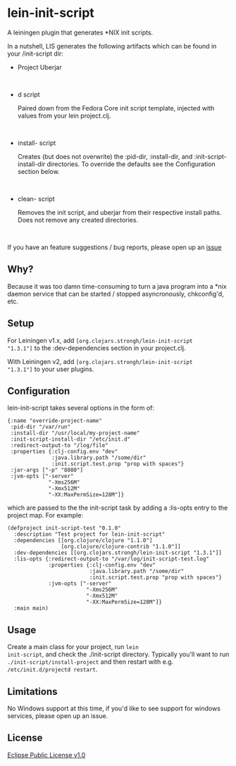 # lein-init-script

A leiningen plugin that generates *NIX init scripts.

In a nutshell, LIS generates the following artifacts which can be found in your <project-root>/init-script dir:

* Project Uberjar
<br />

* <your-project-name>d script

	Paired down from the Fedora Core init script template, injected with values from your lein project.clj.
<br />

* install-<your-project-name> script

	Creates (but does not overwrite) the :pid-dir, :install-dir, and :init-script-install-dir directories.  To override the defaults see the Configuration section below.
<br />

* clean-<your-project-name> script

	Removes the init script, and uberjar from their respective install paths.  Does not remove any created directories.
<br />

If you have an feature suggestions / bug reports, please open up an [issue](https://github.com/strongh/lein-init-script/issues)

## Why?

Because it was too damn time-consuming to turn a java program into a *nix daemon service that can be started / stopped asyncronously, chkconfig'd, etc.

## Setup

For Leiningen v1.x, add <code>[org.clojars.strongh/lein-init-script "1.3.1"]</code> to the :dev-dependencies section in your project.clj.

With Leiningen v2, add <code>[org.clojars.strongh/lein-init-script "1.3.1"]</code> to your user plugins.

## Configuration

lein-init-script takes several options in the form of:

	{:name "override-project-name"
     :pid-dir "/var/run"
     :install-dir "/usr/local/my-project-name"
     :init-script-install-dir "/etc/init.d"
	 :redirect-output-to "/log/file"
	 :properties {:clj-config.env "dev"
				  :java.library.path "/some/dir"
				  :init.script.test.prop "prop with spaces"}
     :jar-args ["-p" "8080"]
	 :jvm-opts ["-server"
				 "-Xms256M"
				 "-Xmx512M"
				 "-XX:MaxPermSize=128M"]}

which are passed to the the init-script task by adding a :lis-opts entry to the project map. For example:

	(defproject init-script-test "0.1.0"
	  :description "Test project for lein-init-script"
	  :dependencies [[org.clojure/clojure "1.1.0"]
	                 [org.clojure/clojure-contrib "1.1.0"]]
	  :dev-dependencies [[org.clojars.strongh/lein-init-script "1.3.1"]]
	  :lis-opts {:redirect-output-to "/var/log/init-script-test.log"
	             :properties {:clj-config.env "dev"
				  			  :java.library.path "/some/dir"
				  			  :init.script.test.prop "prop with spaces"}
		         :jvm-opts ["-server"
							 "-Xms256M"
				 			 "-Xmx512M"
				 			 "-XX:MaxPermSize=128M"]}
	  :main main)



## Usage

Create a main class for your project, run <code>lein init-script</code>, and check the ./init-script directory. Typically you'll want to run <code>./init-script/install-project</code> and then restart with e.g. <code>/etc/init.d/projectd restart</code>.

## Limitations

No Windows support at this time, if you'd like to see support for windows services, please open up an issue.

## License

[Eclipse Public License v1.0](http://www.eclipse.org/legal/epl-v10.html)
